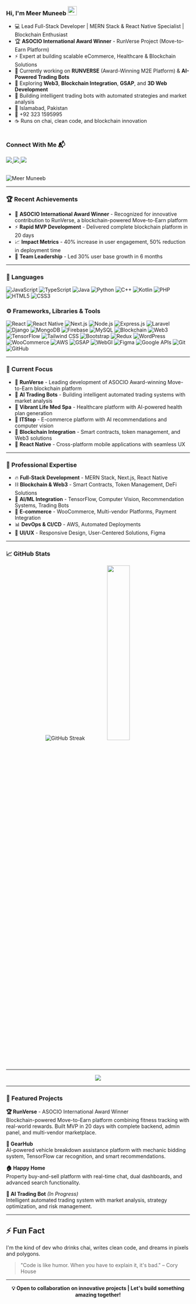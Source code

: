 ### Hi, I'm Meer Muneeb <img src="https://media.giphy.com/media/hvRJCLFzcasrR4ia7z/giphy.gif" width="25px">

- 💻 Lead Full-Stack Developer | MERN Stack & React Native Specialist | Blockchain Enthusiast
- 🏆 **ASOCIO International Award Winner** - RunVerse Project (Move-to-Earn Platform)
- ⚡ Expert at building scalable eCommerce, Healthcare & Blockchain Solutions
- 🚀 Currently working on **RUNVERSE** (Award-Winning M2E Platform) & **AI-Powered Trading Bots**
- 🌱 Exploring **Web3**, **Blockchain Integration**, **GSAP**, and **3D Web Development**
- 🤖 Building intelligent trading bots with automated strategies and market analysis
- 📍 Islamabad, Pakistan
- 📱 +92 323 1595995
- ☕ Runs on chai, clean code, and blockchain innovation
<br><br>

<h3 align="left">Connect With Me 📬</h3>

<a href="https://www.linkedin.com/in/meer-muneeb">
  <img src="https://img.shields.io/badge/LinkedIn-0077B5?style=for-the-badge&logo=linkedin&logoColor=white" />
</a>
<a href="https://github.com/MeerMuneeb">
  <img src="https://img.shields.io/badge/GitHub-100000?style=for-the-badge&logo=github&logoColor=white" />
</a>
<a href="mailto:meermuneeb18@gmail.com">
  <img src="https://img.shields.io/badge/Gmail-D14836?style=for-the-badge&logo=gmail&logoColor=white" />
</a>
<br><br>

<p align="left">
  <img src="https://komarev.com/ghpvc/?username=MeerMuneeb&label=Profile%20views&color=0e75b6&style=flat" alt="Meer Muneeb" />
</p>

---

### 🏆 Recent Achievements

- 🥇 **ASOCIO International Award Winner** - Recognized for innovative contribution to RunVerse, a blockchain-powered Move-to-Earn platform
- ⚡ **Rapid MVP Development** - Delivered complete blockchain platform in 20 days
- 📈 **Impact Metrics** - 40% increase in user engagement, 50% reduction in deployment time
- 👥 **Team Leadership** - Led 30% user base growth in 6 months

---

### 🧠 Languages

![JavaScript](https://img.shields.io/badge/-JavaScript-black?style=flat-square&logo=javascript)
![TypeScript](https://img.shields.io/badge/-TypeScript-007ACC?style=flat-square&logo=typescript)
![Java](https://img.shields.io/badge/-Java-007396?style=flat-square&logo=java)
![Python](https://img.shields.io/badge/-Python-3776AB?style=flat-square&logo=python)
![C++](https://img.shields.io/badge/-C++-00599C?style=flat-square&logo=c%2B%2B)
![Kotlin](https://img.shields.io/badge/-Kotlin-0095D5?style=flat-square&logo=kotlin)
![PHP](https://img.shields.io/badge/-PHP-777BB4?style=flat-square&logo=php)
![HTML5](https://img.shields.io/badge/-HTML5-E34F26?style=flat-square&logo=html5&logoColor=white)
![CSS3](https://img.shields.io/badge/-CSS3-1572B6?style=flat-square&logo=css3)

### ⚙️ Frameworks, Libraries & Tools

![React](https://img.shields.io/badge/-React-black?style=flat-square&logo=react)
![React Native](https://img.shields.io/badge/-React%20Native-20232A?style=flat-square&logo=react)
![Next.js](https://img.shields.io/badge/-Next.js-black?style=flat-square&logo=next.js)
![Node.js](https://img.shields.io/badge/-Node.js-black?style=flat-square&logo=node.js)
![Express.js](https://img.shields.io/badge/-Express.js-000000?style=flat-square&logo=express)
![Laravel](https://img.shields.io/badge/-Laravel-FF2D20?style=flat-square&logo=laravel)
![Django](https://img.shields.io/badge/-Django-092E20?style=flat-square&logo=django)
![MongoDB](https://img.shields.io/badge/-MongoDB-4EA94B?style=flat-square&logo=mongodb)
![Firebase](https://img.shields.io/badge/-Firebase-FFCA28?style=flat-square&logo=firebase)
![MySQL](https://img.shields.io/badge/-MySQL-4479A1?style=flat-square&logo=mysql&logoColor=white)
![Blockchain](https://img.shields.io/badge/-Blockchain-121D33?style=flat-square&logo=blockchain.com)
![Web3](https://img.shields.io/badge/-Web3-F16822?style=flat-square&logo=web3.js)
![TensorFlow](https://img.shields.io/badge/-TensorFlow-FF6F00?style=flat-square&logo=tensorflow)
![Tailwind CSS](https://img.shields.io/badge/-Tailwind%20CSS-38B2AC?style=flat-square&logo=tailwind-css)
![Bootstrap](https://img.shields.io/badge/-Bootstrap-563D7C?style=flat-square&logo=bootstrap)
![Redux](https://img.shields.io/badge/-Redux-764ABC?style=flat-square&logo=redux)
![WordPress](https://img.shields.io/badge/-WordPress-21759B?style=flat-square&logo=wordpress)
![WooCommerce](https://img.shields.io/badge/-WooCommerce-96588A?style=flat-square&logo=woocommerce)
![AWS](https://img.shields.io/badge/-AWS-232F3E?style=flat-square&logo=amazon-aws)
![GSAP](https://img.shields.io/badge/-GSAP-88CE02?style=flat-square&logo=greensock)
![WebGI](https://img.shields.io/badge/-WebGI-black?style=flat-square)
![Figma](https://img.shields.io/badge/-Figma-F24E1E?style=flat-square&logo=figma&logoColor=white)
![Google APIs](https://img.shields.io/badge/-Google%20APIs-4285F4?style=flat-square&logo=google)
![Git](https://img.shields.io/badge/-Git-F05032?style=flat-square&logo=git)
![GitHub](https://img.shields.io/badge/-GitHub-181717?style=flat-square&logo=github)

---

### 🚀 Current Focus

- 🏃 **RunVerse** - Leading development of ASOCIO Award-winning Move-to-Earn blockchain platform
- 🤖 **AI Trading Bots** - Building intelligent automated trading systems with market analysis
- 💊 **Vibrant Life Med Spa** - Healthcare platform with AI-powered health plan generation
- 🛒 **ITStop** - E-commerce platform with AI recommendations and computer vision
- 🔗 **Blockchain Integration** - Smart contracts, token management, and Web3 solutions
- 📱 **React Native** - Cross-platform mobile applications with seamless UX

---

### 💼 Professional Expertise

- 🔥 **Full-Stack Development** - MERN Stack, Next.js, React Native
- ⛓️ **Blockchain & Web3** - Smart Contracts, Token Management, DeFi Solutions
- 🤖 **AI/ML Integration** - TensorFlow, Computer Vision, Recommendation Systems, Trading Bots
- 🏪 **E-commerce** - WooCommerce, Multi-vendor Platforms, Payment Integration
- 📊 **DevOps & CI/CD** - AWS, Automated Deployments
- 🎨 **UI/UX** - Responsive Design, User-Centered Solutions, Figma

---

### 📈 GitHub Stats

<p align="center">
  <img src="https://github-readme-streak-stats.herokuapp.com/?user=MeerMuneeb&theme=tokyonight" alt="GitHub Streak" />
  <img width="35%" src="https://github-readme-stats.vercel.app/api/top-langs/?username=MeerMuneeb&layout=compact&theme=tokyonight" />
</p>

---
<p align="center">  
  <img src="https://github-profile-trophy.vercel.app/?username=MeerMuneeb&theme=tokyonight&column=9" />
</p>

---

### 🎯 Featured Projects

**🏆 RunVerse** - ASOCIO International Award Winner  
Blockchain-powered Move-to-Earn platform combining fitness tracking with real-world rewards. Built MVP in 20 days with complete backend, admin panel, and multi-vendor marketplace.

**🚗 GearHub**  
AI-powered vehicle breakdown assistance platform with mechanic bidding system, TensorFlow car recognition, and smart recommendations.

**🏠 Happy Home**  
Property buy-and-sell platform with real-time chat, dual dashboards, and advanced search functionality.

**🤖 AI Trading Bot** *(In Progress)*  
Intelligent automated trading system with market analysis, strategy optimization, and risk management.

---

## ⚡ Fun Fact  
I'm the kind of dev who drinks chai, writes clean code, and dreams in pixels and polygons.

> "Code is like humor. When you have to explain it, it's bad." – Cory House

---

<p align="center">
  <b>💡 Open to collaboration on innovative projects | Let's build something amazing together!</b>
</p>
